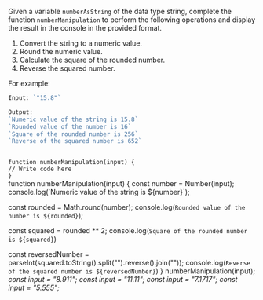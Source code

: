 Given a variable `numberAsString` of the data type string,
complete the function `numberManipulation` to perform the
following operations and display the result in the console
in the provided format.

1. Convert the string to a numeric value.
2. Round the numeric value.
3. Calculate the square of the rounded number.
4. Reverse the squared number.

For example:
```js
Input: `"15.8"`

Output:
`Numeric value of the string is 15.8`
`Rounded value of the number is 16`
`Square of the rounded number is 256`
`Reverse of the squared number is 652`
```

<codeblock language="javascript" type="exercise" testMode="multipleInput">
<code>
function numberManipulation(input) {
// Write code here
}
</code>
<solution>
function numberManipulation(input) {
  const number = Number(input);
  console.log(`Numeric value of the string is ${number}`);

  const rounded = Math.round(number);
  console.log(`Rounded value of the number is ${rounded}`);

  const squared = rounded ** 2;
  console.log(`Square of the rounded number is ${squared}`)

  const reversedNumber = parseInt(squared.toString().split("").reverse().join(""));
  console.log(`Reverse of the squared number is ${reversedNumber}`)
}
</solution>
<testcases>
<caller>
numberManipulation(input);
</caller>
<testcase>
<i>
const input = "8.911";
</i>
</testcase>
<testcase>
<i>
const input = "11.11";
</i>
</testcase>
<testcase>
<i>
const input = "7.1717";
</i>
</testcase>
<testcase>
<i>
const input = "5.555";
</i>
</testcase>
</testcases>
</codeblock>

